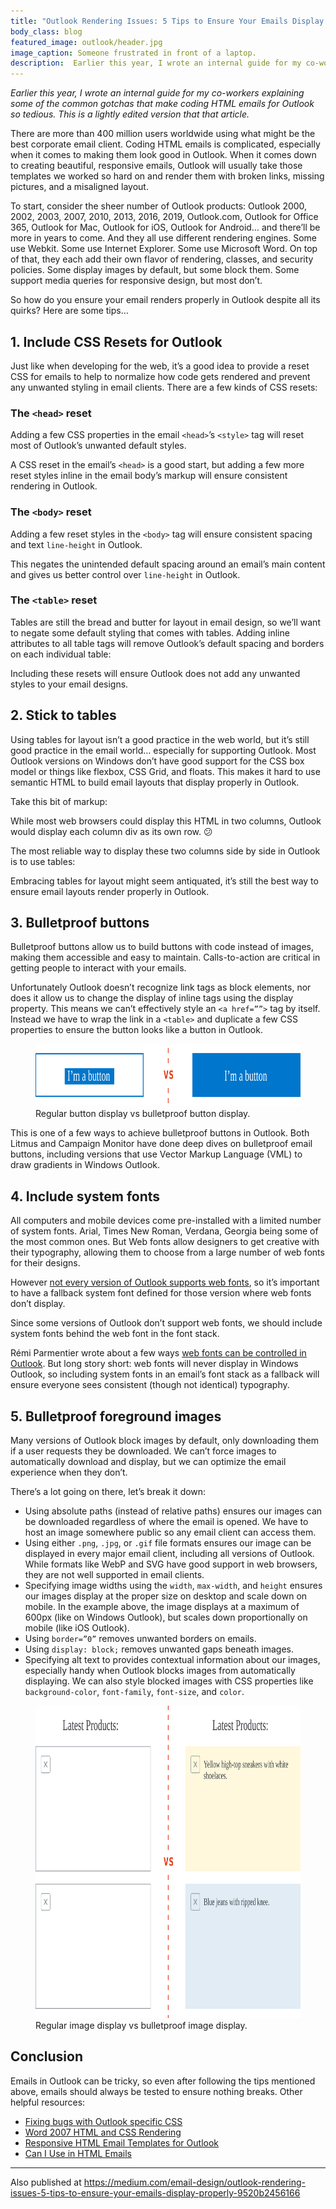 ```yaml
---
title: "Outlook Rendering Issues: 5 Tips to Ensure Your Emails Display Properly"
body_class: blog
featured_image: outlook/header.jpg
image_caption: Someone frustrated in front of a laptop.
description:  Earlier this year, I wrote an internal guide for my co-workers explaining some of the common gotchas that make coding HTML emails for Outlook so tedious. This is a lightly edited version that that article.
---
```


_Earlier this year, I wrote an internal guide for my co-workers explaining some of the common gotchas that make coding HTML emails for Outlook so tedious. This is a lightly edited version that that article._

There are more than 400 million users worldwide using what might be the best corporate email client. Coding HTML emails is complicated, especially when it comes to making them look good in Outlook. When it comes down to creating beautiful, responsive emails, Outlook will usually take those templates we worked so hard on and render them with broken links, missing pictures, and a misaligned layout.

To start, consider the sheer number of Outlook products: Outlook 2000, 2002, 2003, 2007, 2010, 2013, 2016, 2019, Outlook.com, Outlook for Office 365, Outlook for Mac, Outlook for iOS, Outlook for Android… and there’ll be more in years to come. And they all use different rendering engines. Some use Webkit. Some use Internet Explorer. Some use Microsoft Word. On top of that, they each add their own flavor of rendering, classes, and security policies. Some display images by default, but some block them. Some support media queries for responsive design, but most don’t.

So how do you ensure your email renders properly in Outlook despite all its quirks? Here are some tips…

## 1. Include CSS Resets for Outlook

Just like when developing for the web, it’s a good idea to provide a reset CSS for emails to help to normalize how code gets rendered and prevent any unwanted styling in email clients. There are a few kinds of CSS resets:

### The `<head>` reset

Adding a few CSS properties in the email `<head>`’s `<style>` tag will reset most of Outlook’s unwanted default styles.

<script src="https://gist.github.com/TedGoas/c5b0a1f391c62bd3c8e5c57e29341cc2.js"></script>

A CSS reset in the email’s `<head>` is a good start, but adding a few more reset styles inline in the email body’s markup will ensure consistent rendering in Outlook.

### The `<body>` reset

Adding a few reset styles in the `<body>` tag will ensure consistent spacing and text `line-height` in Outlook.

<script src="https://gist.github.com/TedGoas/f56ce31b744c1238e07aab6e9d8151a4.js"></script>

This negates the unintended default spacing around an email’s main content and gives us better control over `line-height` in Outlook.

### The `<table>` reset

Tables are still the bread and butter for layout in email design, so we’ll want to negate some default styling that comes with tables. Adding inline attributes to all table tags will remove Outlook’s default spacing and borders on each individual table:

<script src="https://gist.github.com/TedGoas/ea33edc1def277d088842c801962f243.js"></script>

Including these resets will ensure Outlook does not add any unwanted styles to your email designs.

## 2. Stick to tables

Using tables for layout isn’t a good practice in the web world, but it’s still good practice in the email world… especially for supporting Outlook. Most Outlook versions on Windows don’t have good support for the CSS box model or things like flexbox, CSS Grid, and floats. This makes it hard to use semantic HTML to build email layouts that display properly in Outlook.

Take this bit of markup:

<script src="https://gist.github.com/TedGoas/6d3427d99bed7966561ed4818706acd4.js"></script>

While most web browsers could display this HTML in two columns, Outlook would display each column div as its own row. 😕

The most reliable way to display these two columns side by side in Outlook is to use tables:

<script src="https://gist.github.com/TedGoas/56b5dc1446a93da51ea664e6b8f6d62b.js"></script>

Embracing tables for layout might seem antiquated, it’s still the best way to ensure email layouts render properly in Outlook.

## 3. Bulletproof buttons

Bulletproof buttons allow us to build buttons with code instead of images, making them accessible and easy to maintain. Calls-to-action are critical in getting people to interact with your emails.

Unfortunately Outlook doesn’t recognize link tags as block elements, nor does it allow us to change the display of inline tags using the display property. This means we can’t effectively style an `<a href=””>` tag by itself. Instead we have to wrap the link in a `<table>` and duplicate a few CSS properties to ensure the button looks like a button in Outlook.

<figure>
<div class="px-3 bg-gray-8 inline-block rounded">
    <img src="/images/blog/outlook/bulletproof-buttons.svg" alt="" width="736" height="100">
  </div>
  <figcaption>Regular button display vs bulletproof button display.</figcaption>
</figure>

<script src="https://gist.github.com/TedGoas/cc2f851f75e564c2ee343e34a79a1b88.js"></script>

This is one of a few ways to achieve bulletproof buttons in Outlook. Both Litmus and Campaign Monitor have done deep dives on bulletproof email buttons, including versions that use Vector Markup Language (VML) to draw gradients in Windows Outlook.

## 4. Include system fonts

All computers and mobile devices come pre-installed with a limited number of system fonts. Arial, Times New Roman, Verdana, Georgia being some of the most common ones. But Web fonts allow designers to get creative with their typography, allowing them to choose from a large number of web fonts for their designs.

However [not every version of Outlook supports web fonts](https://www.campaignmonitor.com/css/text-fonts/font-face/), so it’s important to have a fallback system font defined for those version where web fonts don’t display.

Since some versions of Outlook don’t support web fonts, we should include system fonts behind the web font in the font stack.

<script src="https://gist.github.com/TedGoas/468c87aed1ef1c8060211e10a2edf7ea.js"></script>

Rémi Parmentier wrote about a few ways [web fonts can be controlled in Outlook](https://emails.hteumeuleu.com/today-i-learned-about-mso-generic-font-family-85b0e4703079). But long story short: web fonts will never display in Windows Outlook, so including system fonts in an email’s font stack as a fallback will ensure everyone sees consistent (though not identical) typography.

## 5. Bulletproof foreground images

Many versions of Outlook block images by default, only downloading them if a user requests they be downloaded. We can’t force images to automatically download and display, but we can optimize the email experience when they don’t.

<script src="https://gist.github.com/TedGoas/242f97cd538e282c6d2ab16c9ff0c6c8.js"></script>

There’s a lot going on there, let’s break it down:
* Using absolute paths (instead of relative paths) ensures our images can be downloaded regardless of where the email is opened. We have to host an image somewhere public so any email client can access them.
* Using either `.png`, `.jpg`, or `.gif` file formats ensures our image can be displayed in every major email client, including all versions of Outlook. While formats like WebP and SVG have good support in web browsers, they are not well supported in email clients.
* Specifying image widths using the `width`, `max-width`, and `height` ensures our images display at the proper size on desktop and scale down on mobile. In the example above, the image displays at a maximum of 600px (like on Windows Outlook), but scales down proportionally on mobile (like iOS Outlook).
* Using `border=”0”` removes unwanted borders on emails.
* Using `display: block;` removes unwanted gaps beneath images.
* Specifying alt text to provides contextual information about our images, especially handy when Outlook blocks images from automatically displaying. We can also style blocked images with CSS properties like `background-color`, `font-family`, `font-size`, and `color`.

<figure>
<div class="px-3 bg-gray-8 inline-block rounded-sm">
    <img src="/images/blog/outlook/bulletproof-images.svg" alt="" width="736" height="500">
  </div>
    <figcaption>Regular image display vs bulletproof image display.</figcaption>
</figure>

## Conclusion

Emails in Outlook can be tricky, so even after following the tips mentioned above, emails should always be tested to ensure nothing breaks. Other helpful resources:

* [Fixing bugs with Outlook specific CSS](https://cm.engineering/fixing-bugs-with-outlook-specific-css-f4b8ae5be4f4)
* [Word 2007 HTML and CSS Rendering](http://msdn.microsoft.com/en-us/library/aa338201%28office.12%29.aspx)
* [Responsive HTML Email Templates for Outlook](https://htmlemail.io/)
* [Can I Use in HTML Emails](https://caniuse.email/)

<hr role="presentation" aria-role="hidden" class="hr-sm">

Also published at <a href="https://medium.com/email-design/outlook-rendering-issues-5-tips-to-ensure-your-emails-display-properly-9520b2456166">https://medium.com/email-design/outlook-rendering-issues-5-tips-to-ensure-your-emails-display-properly-9520b2456166</a>
